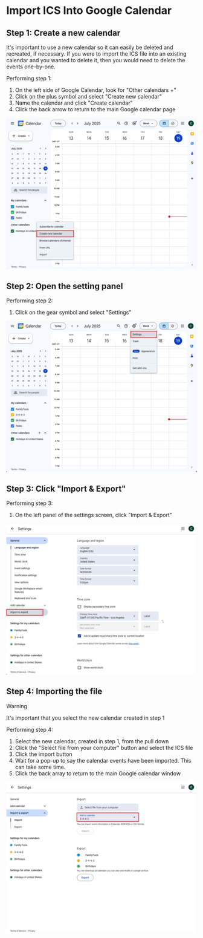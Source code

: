 # Import ICS Into Google Calendar

## Step 1: Create a new calendar

It's important to use a new calendar so it can easily be deleted and recreated, if necessary. If you were to import the ICS file into an existing calendar and you wanted to delete it, then you would need to delete the events one-by-one.

Performing step 1:

1. On the left side of Google Calendar, look for "Other calendars +"
2. Click on the plus symbol and select "Create new calendar"
3. Name the calendar and click "Create calendar"
4. Click the back arrow to return to the main Google calendar page

![Step 1: Create a new calendar](CreateNewCalendar.jpg)

## Step 2: Open the setting panel

Performing step 2:
1. Click on the gear symbol and select "Settings"

![Step 2: Open the setting panel](CalendarSettings.jpg)

## Step 3: Click "Import & Export"

Performing step 3:
1. On the left panel of the settings screen, click "Import & Export"

![Step 3: Click "Import & Export"](CalendarImport.jpg)


## Step 4: Importing the file

> [!WARNING]  
> It's important that you select the new calendar created in step 1

Performing step 4:
1. Select the new calendar, created in step 1, from the pull down
2. Click the "Select file from your computer" button and select the ICS file
3. Click the import button
4. Wait for a pop-up to say the calendar events have been imported. This can take some time.
5. Click the back array to return to the main Google calendar window

![Step 4: Importing the file](CalendarImportScreen.jpg)